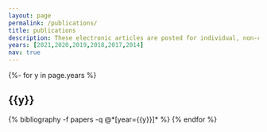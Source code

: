 ```yaml
---
layout: page
permalink: /publications/
title: publications
description: These electronic articles are posted for individual, non-commercial use to ensure timely dissemination of scholarly work. They are intended for teaching and training purposes only. Downloading a document should be considered a request by you for a single copy. Articles may not be reposted or disseminated without permission by the copyright holder. Copyright holders retain all rights as indicated within each article.
years: [2021,2020,2019,2018,2017,2014]
nav: true
---
```

<!-- _pages/publications.md -->
<div class="publications">

{%- for y in page.years %}
  <h2 class="year">{{y}}</h2>
  {% bibliography -f papers -q @*[year={{y}}]* %}
{% endfor %}

</div>
